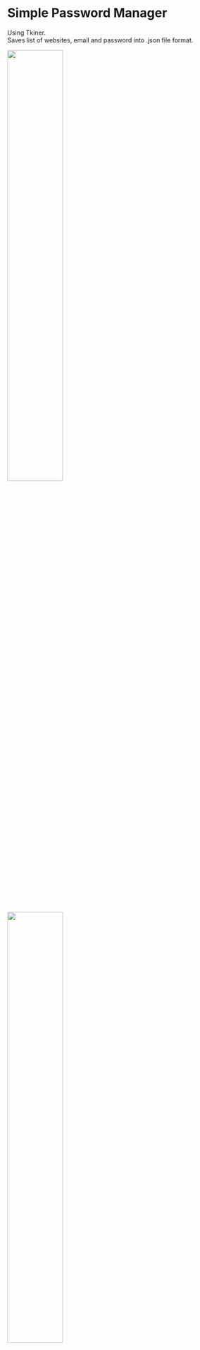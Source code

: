 # Simple Password Manager

Using Tkiner. <br/> Saves list of websites, email and password into .json file format.

<img src="https://github.com/UlianaO/100Days-Of-Code-Python/assets/81178716/5008740e-625c-4b78-b1ae-bb37aae7a337" width=50% height=50%>
<img src="https://github.com/UlianaO/100Days-Of-Code-Python/assets/81178716/7a311944-b473-4d16-838f-041375c1185c" width=50% height=50%>
